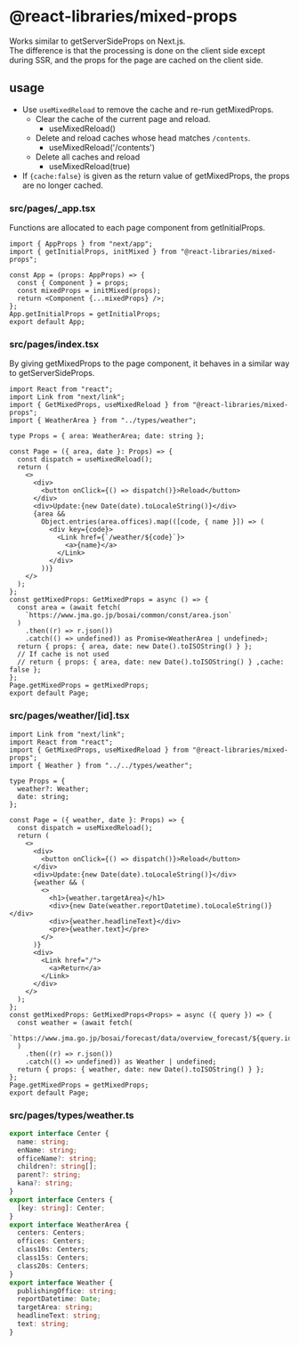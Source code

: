 # @react-libraries/mixed-props

Works similar to getServerSideProps on Next.js.  
The difference is that the processing is done on the client side except during SSR, and the props for the page are cached on the client side.

## usage

- Use `useMixedReload` to remove the cache and re-run getMixedProps.
  - Clear the cache of the current page and reload.
    - useMixedReload()
  - Delete and reload caches whose head matches `/contents`.
    - useMixedReload('/contents')
  - Delete all caches and reload
    - useMixedReload(true)
- If `{cache:false}` is given as the return value of getMixedProps, the props are no longer cached.

### src/pages/\_app.tsx

Functions are allocated to each page component from getInitialProps.

```tsx
import { AppProps } from "next/app";
import { getInitialProps, initMixed } from "@react-libraries/mixed-props";

const App = (props: AppProps) => {
  const { Component } = props;
  const mixedProps = initMixed(props);
  return <Component {...mixedProps} />;
};
App.getInitialProps = getInitialProps;
export default App;
```

### src/pages/index.tsx

By giving getMixedProps to the page component, it behaves in a similar way to getServerSideProps.

```tsx
import React from "react";
import Link from "next/link";
import { GetMixedProps, useMixedReload } from "@react-libraries/mixed-props";
import { WeatherArea } from "../types/weather";

type Props = { area: WeatherArea; date: string };

const Page = ({ area, date }: Props) => {
  const dispatch = useMixedReload();
  return (
    <>
      <div>
        <button onClick={() => dispatch()}>Reload</button>
      </div>
      <div>Update:{new Date(date).toLocaleString()}</div>
      {area &&
        Object.entries(area.offices).map(([code, { name }]) => (
          <div key={code}>
            <Link href={`/weather/${code}`}>
              <a>{name}</a>
            </Link>
          </div>
        ))}
    </>
  );
};
const getMixedProps: GetMixedProps = async () => {
  const area = (await fetch(
    `https://www.jma.go.jp/bosai/common/const/area.json`
  )
    .then((r) => r.json())
    .catch(() => undefined)) as Promise<WeatherArea | undefined>;
  return { props: { area, date: new Date().toISOString() } };
  // If cache is not used
  // return { props: { area, date: new Date().toISOString() } ,cache: false };
};
Page.getMixedProps = getMixedProps;
export default Page;
```

### src/pages/weather/[id].tsx

```tsx
import Link from "next/link";
import React from "react";
import { GetMixedProps, useMixedReload } from "@react-libraries/mixed-props";
import { Weather } from "../../types/weather";

type Props = {
  weather?: Weather;
  date: string;
};

const Page = ({ weather, date }: Props) => {
  const dispatch = useMixedReload();
  return (
    <>
      <div>
        <button onClick={() => dispatch()}>Reload</button>
      </div>
      <div>Update:{new Date(date).toLocaleString()}</div>
      {weather && (
        <>
          <h1>{weather.targetArea}</h1>
          <div>{new Date(weather.reportDatetime).toLocaleString()}</div>
          <div>{weather.headlineText}</div>
          <pre>{weather.text}</pre>
        </>
      )}
      <div>
        <Link href="/">
          <a>Return</a>
        </Link>
      </div>
    </>
  );
};
const getMixedProps: GetMixedProps<Props> = async ({ query }) => {
  const weather = (await fetch(
    `https://www.jma.go.jp/bosai/forecast/data/overview_forecast/${query.id}.json`
  )
    .then((r) => r.json())
    .catch(() => undefined)) as Weather | undefined;
  return { props: { weather, date: new Date().toISOString() } };
};
Page.getMixedProps = getMixedProps;
export default Page;
```

### src/pages/types/weather.ts

```ts
export interface Center {
  name: string;
  enName: string;
  officeName?: string;
  children?: string[];
  parent?: string;
  kana?: string;
}
export interface Centers {
  [key: string]: Center;
}
export interface WeatherArea {
  centers: Centers;
  offices: Centers;
  class10s: Centers;
  class15s: Centers;
  class20s: Centers;
}
export interface Weather {
  publishingOffice: string;
  reportDatetime: Date;
  targetArea: string;
  headlineText: string;
  text: string;
}
```
